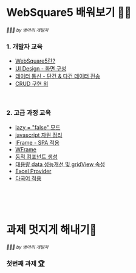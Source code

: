 # WebSquare5 배워보기 👩‍💻
<small>*🐥🐣🐤 by 병아리 개발자*</small>
<br/>

### 1. 개발자 교육

- [WebSquare5란?](./Beginners/BegSummary1.md)
- [UI Design - 화면 구성](./Beginners/BegSummary2.md)
- [데이터 통신 - 단건 & 다건 데이터 전송](./Beginners/BegSummary3.md)
- [CRUD 구현 외](./Beginners/BegSummary4.md)
<br/>

### 2. 고급 과정 교육

- [lazy = "false" 모드](./Advanced/AdvSummary1.md)
- [javascript 자원 정리](./Advanced/AdvSummary2.md)
- [IFrame - SPA 적용](./Advanced/AdvSummary3.md)
- [WFrame](./Advanced/AdvSummary4.md)
- [동적 컴포넌트 생성](./Advanced/AdvSummary5.md)
- [대용량 data 성능개선 및 gridView 속성](./Advanced/AdvSummary6.md)
- [Excel Provider](./Advanced/AdvSummary7.md)
- [다국어 적용](./Advanced/AdvSummary8.md)

<br/>
<br/>
<br/>

# 과제 멋지게 해내기🌈

<small>*🐥🐣🐤 by 병아리 개발자*</small>

### 첫번째 과제 [🏆](./Intership/pro1.md)
